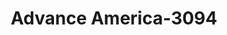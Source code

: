 ---
f_zip-code: 46545
f_state-code: IN
title: Advance America-3094
f_phone: 574-255-8773
f_city-only: Mishawaka
f_address: 506 West Mckinley Avenue Mishawaka
f_location-unique-id: '3094'
slug: advance-america-3094
updated-on: '2024-05-30T13:46:58.046Z'
created-on: '2024-05-30T13:36:59.803Z'
published-on: '2024-05-30T13:54:32.469Z'
f_city-state: cms/city/mishawaka-in.md
f_company: cms/company/advance-america.md
f_state: cms/state/indiana.md
layout: '[payday-loan].html'
tags: payday-loan
---